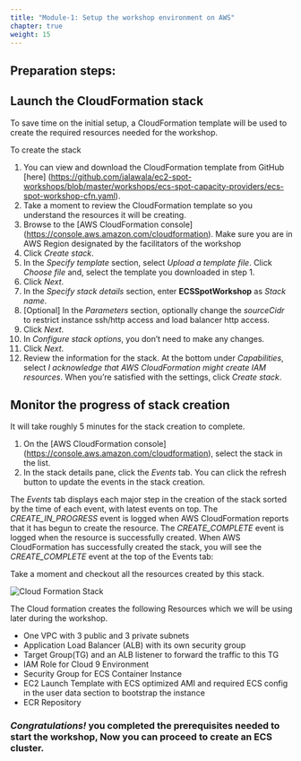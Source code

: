 ```yaml
---
title: "Module-1: Setup the workshop environment on AWS"
chapter: true
weight: 15
---
```


## Preparation steps:

Launch the CloudFormation stack 
---

To save time on the initial setup, a CloudFormation template will be used to create the required resources needed for the workshop.

To create the stack 

1. You can view and download the CloudFormation template from GitHub [here] (https://github.com/jalawala/ec2-spot-workshops/blob/master/workshops/ecs-spot-capacity-providers/ecs-spot-workshop-cfn.yaml).
2. Take a moment to review the CloudFormation template so you understand the resources it will be creating.
3. Browse to the [AWS CloudFormation console] (https://console.aws.amazon.com/cloudformation). Make sure you are in AWS Region designated by the facilitators of the workshop
4. Click *Create stack*.
5. In the *Specify template* section, select *Upload a template file*. Click *Choose file* and, select the template you downloaded in step 1.
6. Click *Next*.
7. In the *Specify stack details* section, enter **ECSSpotWorkshop** as *Stack name*.
8. [Optional] In the *Parameters* section, optionally change the *sourceCidr* to restrict instance ssh/http access and load balancer http access.
9. Click *Next*.
10. In *Configure stack options*, you don’t need to make any changes.
11. Click *Next*.
12. Review the information for the stack. At the bottom under *Capabilities*, select *I acknowledge that AWS CloudFormation might create IAM resources*. When you’re satisfied with the settings, click *Create stack*.

Monitor the progress of stack creation 
---

It will take roughly 5 minutes for the stack creation to complete.

1. On the [AWS CloudFormation console] (https://console.aws.amazon.com/cloudformation), select the stack in the list.
2. In the stack details pane, click the *Events* tab. You can click the refresh button to update the events in the stack creation.

The *Events* tab displays each major step in the creation of the stack sorted by the time of each event, with latest events on top.
The *CREATE_IN_PROGRESS* event is logged when AWS CloudFormation reports that it has begun to create the resource. The *CREATE_COMPLETE* event is logged when the resource is successfully created.
When AWS CloudFormation has successfully created the stack, you will see the *CREATE_COMPLETE* event at the top of the Events tab:

Take a moment and checkout all the resources created by this stack.

![Cloud Formation Stack](/images/ecs-spot-capacity-providers/stack1.png) 

The Cloud formation creates the following Resources which we will be using later during the workshop.


* One VPC with 3 public and 3 private subnets
* Application Load Balancer (ALB) with its own  security group
* Target Group(TG) and an ALB listener to forward the traffic to this TG
* IAM Role for Cloud 9 Environment
* Security Group for ECS Container Instance
* EC2 Launch Template with ECS optimized AMI and required ECS config in the user data section to bootstrap the instance
* ECR Repository

### ***Congratulations!*** you completed the prerequisites needed to start the workshop, Now you can proceed to create an ECS cluster.

